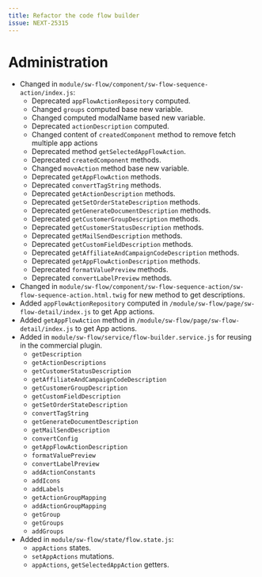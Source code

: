 ```yaml
---
title: Refactor the code flow builder
issue: NEXT-25315
---
```

# Administration
* Changed in `module/sw-flow/component/sw-flow-sequence-action/index.js`:
  * Deprecated `appFlowActionRepository` computed.
  * Changed `groups` computed base new variable.
  * Changed computed modalName based new variable.
  * Deprecated `actionDescription` computed.
  * Changed content of `createdComponent` method to remove fetch multiple app actions
  * Deprecated method `getSelectedAppFlowAction`.
  * Deprecated `createdComponent` methods.
  * Changed `moveAction` method base new variable.
  * Deprecated `getAppFlowAction` methods.
  * Deprecated `convertTagString` methods.
  * Deprecated `getActionDescription` methods.
  * Deprecated `getSetOrderStateDescription` methods.
  * Deprecated `getGenerateDocumentDescription` methods.
  * Deprecated `getCustomerGroupDescription` methods.
  * Deprecated `getCustomerStatusDescription` methods.
  * Deprecated `getMailSendDescription` methods.
  * Deprecated `getCustomFieldDescription` methods.
  * Deprecated `getAffiliateAndCampaignCodeDescription` methods.
  * Deprecated `getAppFlowActionDescription` methods.
  * Deprecated `formatValuePreview` methods.
  * Deprecated `convertLabelPreview` methods.
* Changed in `module/sw-flow/component/sw-flow-sequence-action/sw-flow-sequence-action.html.twig` for new method to get descriptions.
* Added `appFlowActionRepository` computed in `/module/sw-flow/page/sw-flow-detail/index.js` to get App actions.
* Added `getAppFlowAction` method in `/module/sw-flow/page/sw-flow-detail/index.js` to get App actions.
* Added in `module/sw-flow/service/flow-builder.service.js` for reusing in the commercial plugin.
  - `getDescription`
  - `getActionDescriptions`
  - `getCustomerStatusDescription`
  - `getAffiliateAndCampaignCodeDescription`
  - `getCustomerGroupDescription`
  - `getCustomFieldDescription`
  - `getSetOrderStateDescription`
  - `convertTagString`
  - `getGenerateDocumentDescription`
  - `getMailSendDescription`
  - `convertConfig`
  - `getAppFlowActionDescription`
  - `formatValuePreview`
  - `convertLabelPreview`
  -  `addActionConstants`
  -  `addIcons`
  -  `addLabels`
  -  `getActionGroupMapping`
  -  `addActionGroupMapping`
  -  `getGroup`
  -  `getGroups`
  -  `addGroups`
* Added in `module/sw-flow/state/flow.state.js`:
  - `appActions` states.
  - `setAppActions` mutations.
  - `appActions`, `getSelectedAppAction` getters.
